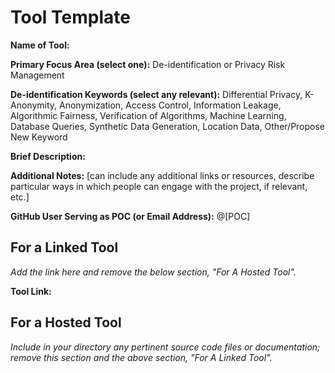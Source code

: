 # Tool Template

**Name of Tool:**

**Primary Focus Area (select one):** De-identification or Privacy Risk Management

**De-identification Keywords (select any relevant):** Differential Privacy, K-Anonymity, Anonymization, Access Control, Information Leakage, Algorithmic Fairness, Verification of Algorithms, Machine Learning, Database Queries, Synthetic Data Generation, Location Data, Other/Propose New Keyword

**Brief Description:**

**Additional Notes:** [can include any additional links or resources, describe particular ways in which people can engage with the project, if relevant, etc.]

**GitHub User Serving as POC (or Email Address):** @[POC]

## For a Linked Tool
*Add the link here and remove the below section, "For A Hosted Tool".*

**Tool Link:**

## For a Hosted Tool

*Include in your directory any pertinent source code files or documentation; remove this section and the above section, "For A Linked Tool".*

